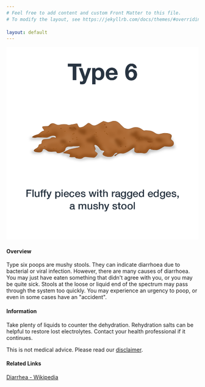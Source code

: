 ```yaml
---
# Feel free to add content and custom Front Matter to this file.
# To modify the layout, see https://jekyllrb.com/docs/themes/#overriding-theme-defaults

layout: default
---
```


<img id="stool-image" src="/assets/web-stool-type6.png" alt="BSC Type Six"/>

#### Overview

Type six poops are mushy stools. They can indicate diarrhoea due to bacterial or viral infection. However, there are many causes of diarrhoea. You may just have eaten something that didn't agree with you, or you may be quite sick. Stools at the loose or liquid end of the spectrum may pass through the system too quickly. You may experience an urgency to poop, or even in some cases have an "accident".

#### Information

Take plenty of liquids to counter the dehydration. Rehydration salts can be helpful to restore lost electrolytes. Contact your health professional if it continues.

This is not medical advice. Please read our [disclaimer](/disclaimer "Disclaimer").

#### Related Links

[Diarrhea - Wikipedia](https://en.wikipedia.org/wiki/Diarrhea "Diarrhoea on Wikipedia")
